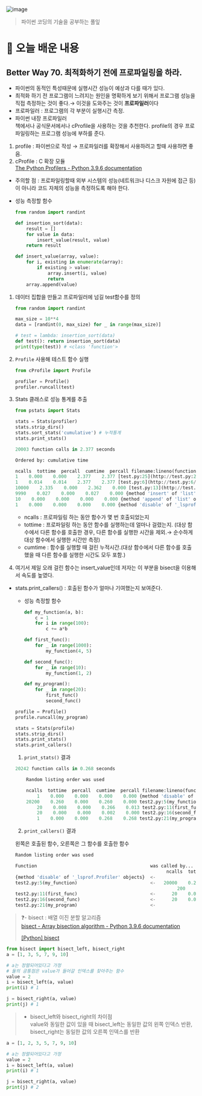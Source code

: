 ![image](https://user-images.githubusercontent.com/63278762/123659411-9fdc9380-d86d-11eb-9f26-0d97b6eaa300.png)
>
> 파이썬 코딩의 기술을 공부하는 풀잎

# 📝 오늘 배운 내용
## Better Way 70. 최적화하기 전에 프로파일링을 하라.
  - 파이썬의 동적인 특성때문에 실행시간 성능이 예상과 다를 때가 있다.
- 최적화 하기 전 프로그램이 느려지는 원인을 명확하게 보기 위해서 프로그램 성능을 직접 측정하는 것이 좋다.→ 이것을 도와주는 것이 **프로파일러**이다
- 프로파일러 : 프로그램의 각 부분이 실행시간 측정.
- 파이썬 내장 프로파일러    
책에서나 공식문서에서나 cProfile을 사용하는 것을 추천한다. profile의 경우 프로파일링하는 프로그램 성능에 부하를 준다.

1. profile : 파이썬으로 작성 → 프로파일러를 확장해서 사용하려고 할때 사용하면 좋음.
2. cProfile : C 확장 모듈    
[The Python Profilers - Python 3.9.6 documentation](https://docs.python.org/ko/3/library/profile.html)

- 주의할 점 : 프로파일링할때 외부 시스템의 성능(네트워크나 디스크 자원에 접근 등)이 아니라 코드 자체의 성능을 측정하도록 해야 한다.
- 성능 측정할 함수

    ```python
    from random import randint

    def insertion_sort(data):
        result = []
        for value in data:
            insert_value(result, value)
        return result

    def insert_value(array, value):
        for i, existing in enumerate(array):
            if existing > value:
                array.insert(i, value)
                return
        array.append(value)
    ```

1. 데이터 집합을 만들고 프로파일러에 넘길 test함수를 정의

    ```python
    from random import randint

    max_size = 10**4
    data = [randint(0, max_size) for _ in range(max_size)]

    # test = lambda: insertion_sort(data)
    def test(): return insertion_sort(data)
    print(type(test)) # <class 'function'>
    ```

2. `Profile` 사용해 테스트 함수 실행

    ```python
    from cProfile import Profile

    profiler = Profile()
    profiler.runcall(test)
    ```

3. Stats 클래스로 성능 통계를 추출

    ```python
    from pstats import Stats

    stats = Stats(profiler)
    stats.strip_dirs()
    stats.sort_stats('cumulative') # 누적통계
    stats.print_stats()
    ```

    ```python
    20003 function calls in 2.377 seconds

    Ordered by: cumulative time

    ncalls  tottime  percall  cumtime  percall filename:lineno(function)
    1    0.000    0.000    2.377    2.377 [test.py:25](http://test.py:25/)(test)
    1    0.014    0.014    2.377    2.377 [test.py:6](http://test.py:6/)(insertion_sort)
    10000    2.335    0.000    2.362    0.000 [test.py:13](http://test.py:13/)(insert_value)
    9990    0.027    0.000    0.027    0.000 {method 'insert' of 'list' objects}
    10    0.000    0.000    0.000    0.000 {method 'append' of 'list' objects}
    1    0.000    0.000    0.000    0.000 {method 'disable' of '_lsprof.Profiler' objects}
    ```

    - ncalls : 프로파일링 하는 동안 함수가 몇 번 호출되었는지
    - tottime : 프로파일링 하는 동안 함수를 실행하는데 얼마나 걸렸는지. (대상 함수에서 다른 함수를 호출한 경우, 다른 함수를 실행한 시간을 제외.→ 순수하게 대상 함수에서 실행한 시간만 측정)
    - cumtime : 함수를 실행할 때 걸린 누적시간.(대상 함수에서 다른 함수를 호출했을 때 다른 함수를 실행한 시간도 모두 포함.)
4. 여기서 제일 오래 걸린 함수는 insert_value인데 저자는 이 부분을 bisect을 이용해서 속도를 높였다.
- stats.print_callers() : 호출된 함수가 얼마나 기여했는지 보여준다.
    - 성능 측정할 함수

        ```python
        def my_function(a, b):
            c = 1
            for i in range(100):
                c += a*b

        def first_func():
            for _ in range(1000):
                my_function(4, 5)

        def second_func():
            for _ in range(10):
                my_function(1, 2)

        def my_program():
            for _ in range(20):
                first_func()
                second_func()
        ```

    ```python
    profile = Profile()
    profile.runcall(my_program)

    stats = Stats(profile)
    stats.strip_dirs()
    stats.print_stats()
    stats.print_callers()
    ```

    1. `print_stats()` 결과

    ```python
    20242 function calls in 0.268 seconds

        Random listing order was used

        ncalls  tottime  percall  cumtime  percall filename:lineno(function)
            1    0.000    0.000    0.000    0.000 {method 'disable' of '_lsprof.Profiler' objects}
        20200    0.260    0.000    0.260    0.000 test2.py:5(my_function)
            20    0.008    0.000    0.266    0.013 test2.py:11(first_func)
            20    0.000    0.000    0.002    0.000 test2.py:16(second_func)
            1    0.000    0.000    0.268    0.268 test2.py:21(my_program)
    ```

    2. `print_callers()` 결과

    왼쪽은 호출된 함수, 오른쪽은 그 함수를 호출한 함수

    ```python
    Random listing order was used

    Function                                          was called by...
                                                            ncalls  tottime  cumtime
    {method 'disable' of '_lsprof.Profiler' objects}  <- 
    test2.py:5(my_function)                           <-   20000    0.258    0.258  test2.py:11(first_func)
                                                                200    0.002    0.002  test2.py:16(second_func)
    test2.py:11(first_func)                           <-      20    0.008    0.266  test2.py:21(my_program)
    test2.py:16(second_func)                          <-      20    0.000    0.002  test2.py:21(my_program)
    test2.py:21(my_program)                           <-
    ```

> ❓- bisect : 배열 이진 분할 알고리즘    
[bisect - Array bisection algorithm - Python 3.9.6 documentation](https://docs.python.org/ko/3/library/bisect.html)
>
> [[Python] bisect](https://seing.tistory.com/124)
>
```python
from bisect import bisect_left, bisect_right
a = [1, 3, 5, 7, 9, 10]

# a는 정렬되어있다고 가정
# 둘의 공통점은 value가 들어갈 인덱스를 찾아주는 함수
value = 2
i = bisect_left(a, value) 
print(i) # 1

j = bisect_right(a, value)
print(j) # 1
```

> - bisect_left와 bisect_right의 차이점    
value와 동일한 값이 있을 때 bisect_left는 동일한 값의 왼쪽 인덱스 반환, bisect_right는 동일한 값의 오른쪽 인덱스를 반환

```python
a = [1, 2, 3, 5, 7, 9, 10]

# a는 정렬되어있다고 가정
value = 2
i = bisect_left(a, value)
print(i) # 1

j = bisect_right(a, value)
print(j) # 2
```